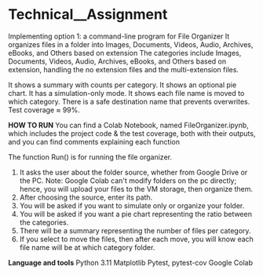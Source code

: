 # Technical__Assignment
Implementing option 1: a command-line program for File Organizer
It organizes files in a folder into Images, Documents, Videos, Audio, Archives, eBooks, and Others based on extension
The categories include Images, Documents, Videos, Audio, Archives, eBooks, and Others based on extension, handling the no extension files and the multi-extension files.

It shows a summary with counts per category.
It shows an optional pie chart.
It has a simulation-only mode.
It shows each file name is moved to which category.
There is a safe destination name that prevents overwrites.
Test coverage ≈ 99%.




**HOW TO RUN**
You can find a Colab Notebook, named FileOrganizer.ipynb, which includes the project code & the test coverage, both with their outputs, and you can find comments explaining each function

The function Run() is for running the file organizer.
1) It asks the user about the folder source, whether from Google Drive or the PC.
Note: Google Colab can't modify folders on the pc directly; hence, you will upload your files to the VM storage, then organize them.
2) After choosing the source, enter its path.
3) You will be asked if you want to simulate only or organize your folder.
4) You will be asked if you want a pie chart representing the ratio between the categories.
5) There will be a summary representing the number of files per category.
6) If you select to move the files, then after each move, you will know each file name will be at which category folder.


**Language and tools**
Python 3.11
Matplotlib
Pytest, pytest-cov
Google Colab
